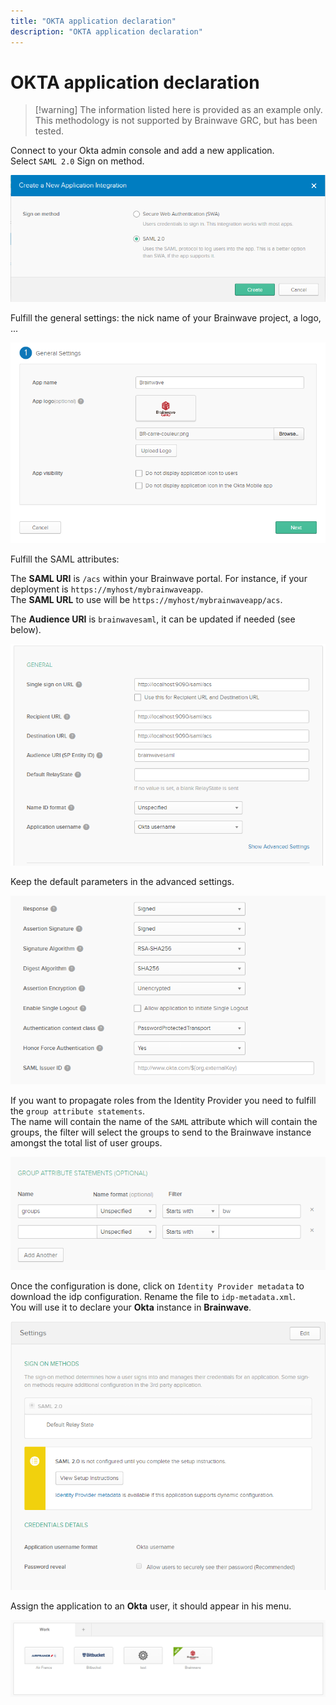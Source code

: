 ```yaml
---
title: "OKTA application declaration"
description: "OKTA application declaration"
---
```


# OKTA application declaration

> [!warning] The information listed here is provided as an example only. This methodology is not supported by Brainwave GRC, but has been tested.

Connect to your Okta admin console and add a new application.  
Select `SAML 2.0` Sign on method.  

![okta1](./images/okta1.png "okta1")

Fulfill the general settings: the nick name of your Brainwave project, a logo, ...  

![okta2](./images/okta2.png "okta2")

Fulfill the SAML attributes:  

The **SAML URI** is `/acs` within your Brainwave portal. For instance, if your deployment is `https://myhost/mybrainwaveapp`.  
The **SAML URL** to use will be `https://myhost/mybrainwaveapp/acs`.  

The **Audience URI** is `brainwavesaml`, it can be updated if needed (see below).  

![okta3](./images/okta3.png "okta3")

Keep the default parameters in the advanced settings.  

![okta4](./images/okta4.png "okta4")

If you want to propagate roles from the Identity Provider you need to fulfill the `group attribute statements`.  
The name will contain the name of the `SAML` attribute which will contain the groups, the filter will select the groups to send to the Brainwave instance amongst the total list of user groups.  

![okta5](./images/okta5.png "okta5")

Once the configuration is done, click on `Identity Provider metadata` to download the idp configuration. Rename the file to `idp-metadata.xml`.  
You will use it to declare your **Okta** instance in **Brainwave**.  

![okta6](./images/okta6.png "okta6")

Assign the application to an **Okta** user, it should appear in his menu.  

![okta7](./images/okta7.png "okta7")
